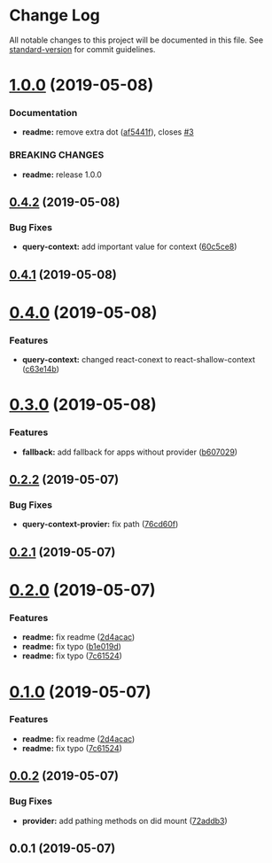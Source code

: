 # Change Log

All notable changes to this project will be documented in this file. See [standard-version](https://github.com/conventional-changelog/standard-version) for commit guidelines.

# [1.0.0](https://github.com/breadhead/use-query/compare/v0.4.2...v1.0.0) (2019-05-08)


### Documentation

* **readme:** remove extra dot ([af5441f](https://github.com/breadhead/use-query/commit/af5441f)), closes [#3](https://github.com/breadhead/use-query/issues/3)


### BREAKING CHANGES

* **readme:** release 1.0.0



## [0.4.2](https://github.com/breadhead/use-query/compare/v0.4.1...v0.4.2) (2019-05-08)


### Bug Fixes

* **query-context:** add important value for context ([60c5ce8](https://github.com/breadhead/use-query/commit/60c5ce8))



## [0.4.1](https://github.com/breadhead/use-query/compare/v0.4.0...v0.4.1) (2019-05-08)



# [0.4.0](https://github.com/breadhead/use-query/compare/v0.3.0...v0.4.0) (2019-05-08)


### Features

* **query-context:** changed react-conext to react-shallow-context ([c63e14b](https://github.com/breadhead/use-query/commit/c63e14b))



# [0.3.0](https://github.com/breadhead/use-query/compare/v0.2.2...v0.3.0) (2019-05-08)


### Features

* **fallback:** add fallback for apps without provider ([b607029](https://github.com/breadhead/use-query/commit/b607029))



## [0.2.2](https://github.com/breadhead/use-query/compare/v0.2.1...v0.2.2) (2019-05-07)


### Bug Fixes

* **query-context-provier:** fix path ([76cd60f](https://github.com/breadhead/use-query/commit/76cd60f))



## [0.2.1](https://github.com/breadhead/use-query/compare/v0.2.0...v0.2.1) (2019-05-07)



# [0.2.0](https://github.com/breadhead/use-query/compare/v0.0.2...v0.2.0) (2019-05-07)


### Features

* **readme:** fix readme ([2d4acac](https://github.com/breadhead/use-query/commit/2d4acac))
* **readme:** fix typo ([b1e019d](https://github.com/breadhead/use-query/commit/b1e019d))
* **readme:** fix typo ([7c61524](https://github.com/breadhead/use-query/commit/7c61524))



# [0.1.0](https://github.com/breadhead/use-query/compare/v0.0.2...v0.1.0) (2019-05-07)


### Features

* **readme:** fix readme ([2d4acac](https://github.com/breadhead/use-query/commit/2d4acac))
* **readme:** fix typo ([7c61524](https://github.com/breadhead/use-query/commit/7c61524))



## [0.0.2](https://github.com/breadhead/use-query/compare/v0.0.1...v0.0.2) (2019-05-07)


### Bug Fixes

* **provider:** add pathing methods on did mount ([72addb3](https://github.com/breadhead/use-query/commit/72addb3))



## 0.0.1 (2019-05-07)
